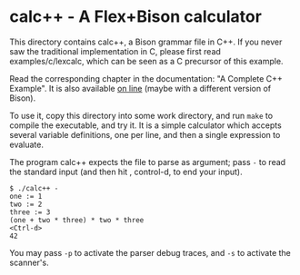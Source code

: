 # calc++ - A Flex+Bison calculator

This directory contains calc++, a Bison grammar file in C++.  If you never
saw the traditional implementation in C, please first read
examples/c/lexcalc, which can be seen as a C precursor of this example.

Read the corresponding chapter in the documentation: "A Complete C++
Example".  It is also available [on
line](https://www.gnu.org/software/bison/manual/html_node/A-Complete-C_002b_002b-Example.html)
(maybe with a different version of Bison).

To use it, copy this directory into some work directory, and run `make` to
compile the executable, and try it.  It is a simple calculator which accepts
several variable definitions, one per line, and then a single expression to
evaluate.

The program calc++ expects the file to parse as argument; pass `-` to read
the standard input (and then hit <Ctrl-d>, control-d, to end your input).

```
$ ./calc++ -
one := 1
two := 2
three := 3
(one + two * three) * two * three
<Ctrl-d>
42
```

You may pass `-p` to activate the parser debug traces, and `-s` to activate
the scanner's.

<!---
Local Variables:
fill-column: 76
ispell-dictionary: "american"
End:

Copyright (C) 2018-2022, 2025 Free Software Foundation, Inc.

Permission is granted to copy, distribute and/or modify this document
under the terms of the GNU Free Documentation License, Version 1.3 or
any later version published by the Free Software Foundation; with no
Invariant Sections, with no Front-Cover Texts, and with no Back-Cover
Texts.  A copy of the license is included in the "GNU Free
Documentation License" file as part of this distribution.

LocalWords:  calc parsers yy MERCHANTABILITY Ctrl ispell american
--->
